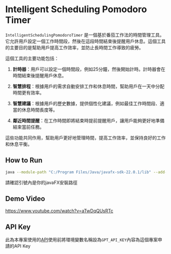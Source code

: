 # Intelligent Scheduling Pomodoro Timer

`IntelligentSchedulingPomodoroTimer` 是一個基於番茄工作法的時間管理工具。它允許用戶設定一個工作時間段，然後在這段時間結束後提醒用戶休息。這個工具的主要目的是幫助用戶提高工作效率，並防止長時間工作導致的疲勞。

這個工具的主要功能包括：

1. **計時器**：用戶可以設定一個時間段，例如25分鐘，然後開始計時。計時器會在時間結束後提醒用戶休息。

2. **智慧排程**：根據用戶的需求自動安排工作和休息時間，幫助用戶在一天中分配時間更有效率。

3. **智慧建議**：根據用戶的歷史數據，提供個性化建議，例如最佳工作時間段、適當的休息時間長度等。

4. **鄰近時間提醒**：在工作時間即將結束時提前提醒用戶，讓用戶能夠更好地準備結束當前任務。

這些功能共同作用，幫助用戶更好地管理時間，提高工作效率，並保持良好的工作和休息平衡。

## How to Run

```bash
java --module-path "C:/Program Files/Java/javafx-sdk-22.0.1/lib" --add-modules javafx.controls,javafx.fxml -jar out/artifacts/IntelligentSchedulingPomodoroTimer_jar/Java_final_project_JavaFX.jar
```

請確認引號內是你的javaFX安裝路徑

## Demo Video

https://www.youtube.com/watch?v=aTwDqQUsRTc

## API Key

此為本專案使用的[API](https://github.com/chatanywhere/GPT_API_free)使用前將環境變數名稱設為`GPT_API_KEY`內容為這個專案申請的API Key
